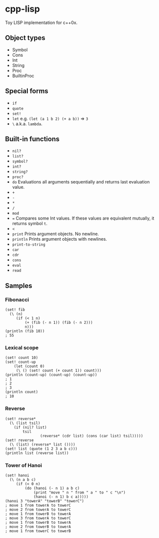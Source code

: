 # cpp-lisp
Toy LISP implementation for c++0x.

## Object types
- Symbol
- Cons
- Int
- String
- Proc
- BuiltinProc

## Special forms
- `if`
- `quote`
- `set!`
- `let` e.g. `(let (a 1 b 2) (+ a b))` => `3`
- `\` a.k.a. `lambda`.

## Built-in functions
- `nil?`
- `list?`
- `symbol?`
- `int?`
- `string?`
- `proc?`
- `do` Evaluations all arguments sequentially and returns last evaluation value.
- `+`
- `-`
- `*`
- `/`
- `mod`
- `=` Compares some Int values. If these values are equivalent mutually, it returns symbol `t`.
- `<`
- `print` Prints argument objects. No newline.
- `println` Prints argument objects with newlines.
- `print-to-string`
- `car`
- `cdr`
- `cons`
- `eval`
- `read`

## Samples

### Fibonacci
```
(set! fib
  (\ (n)
     (if (< 1 n)
         (+ (fib (- n 1)) (fib (- n 2)))
         n)))
(println (fib 10))
; 55
```

### Lexical scope
```
(set! count 10)
(set! count-up
	(let (count 0)
     (\ () (set! count (+ count 1)) count)))
(println (count-up) (count-up) (count-up))
; 1
; 2
; 3
(println count)
; 10
```

### Reverse
```
(set! reverse*
  (\ (list tsil)
    (if (nil? list)
        tsil
				(reverse* (cdr list) (cons (car list) tsil)))))
(set! reverse
  (\ (list) (reverse* list ())))
(set! list (quote (1 2 3 a b c)))
(println list (reverse list))
```

### Tower of Hanoi
```
(set! hanoi
  (\ (n a b c)
     (if (< 0 n)
         (do (hanoi (- n 1) a b c)
             (print "move " n " from " a " to " c "\n")
             (hanoi (- n 1) b c a)))))
(hanoi 3 "towerA" "towerB" "towerC")
; move 1 from towerA to towerC
; move 2 from towerA to towerC
; move 1 from towerB to towerA
; move 3 from towerA to towerC
; move 1 from towerB to towerA
; move 2 from towerB to towerA
; move 1 from towerC to towerB
```

